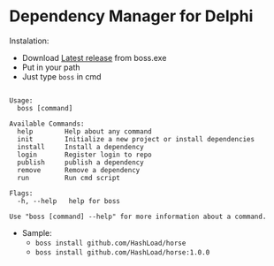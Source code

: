 
# Dependency Manager for Delphi

Instalation: 
 * Download [Latest release](https://github.com/HashLoad/boss/releases/latest/) from boss.exe
 * Put in your path
 * Just type `boss` in cmd
```

Usage:
  boss [command]

Available Commands:
  help        Help about any command
  init        Initialize a new project or install dependencies
  install     Install a dependency
  login       Register login to repo
  publish     publish a dependency
  remove      Remove a dependency
  run         Run cmd script

Flags:
  -h, --help   help for boss

Use "boss [command] --help" for more information about a command.
```
+ Sample: 
	+ `boss install github.com/HashLoad/horse`
	+ `boss install github.com/HashLoad/horse:1.0.0`
